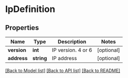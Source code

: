 # IpDefinition

## Properties
Name | Type | Description | Notes
------------ | ------------- | ------------- | -------------
**version** | **int** | IP version. 4 or 6 | [optional] 
**address** | **string** | IP address | [optional] 

[[Back to Model list]](../../README.md#documentation-for-models) [[Back to API list]](../../README.md#documentation-for-api-endpoints) [[Back to README]](../../README.md)

